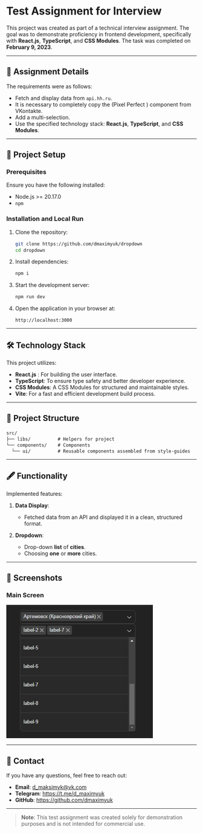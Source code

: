 # Test Assignment for Interview

This project was created as part of a technical interview assignment. The goal was to demonstrate proficiency in frontend development, specifically with **React.js**, **TypeScript**, and **CSS Modules**. The task was completed on **February 9, 2023**.

---

## 📄 Assignment Details

The requirements were as follows:

- Fetch and display data from `api.hh.ru`.
- It is necessary to completely copy the (Pixel Perfect ) component from VKontakte.
- Add a multi-selection.
- Use the specified technology stack: **React.js**, **TypeScript**, and **CSS Modules**.

---

## 🚀 Project Setup

### Prerequisites

Ensure you have the following installed:

- Node.js >= 20.17.0
- `npm`

### Installation and Local Run

1. Clone the repository:

   ```bash
   git clone https://github.com/dmaximyuk/dropdown
   cd dropdown
   ```

2. Install dependencies:

   ```bash
   npm i
   ```

3. Start the development server:

   ```bash
   npm run dev
   ```

4. Open the application in your browser at:
   ```
   http://localhost:3000
   ```

---

## 🛠️ Technology Stack

This project utilizes:

- **React.js** : For building the user interface.
- **TypeScript**: To ensure type safety and better developer experience.
- **CSS Modules**: A CSS Modules for structured and maintainable styles.
- **Vite**: For a fast and efficient development build process.

---

## 📂 Project Structure

```plaintext
src/
├── libs/          # Helpers for project
└── components/    # Components
  └── ui/          # Reusable components assembled from style-guides
```

---

## 🖋️ Functionality

Implemented features:

1. **Data Display**:

   - Fetched data from an API and displayed it in a clean, structured format.

2. **Dropdown**:
   - Drop-down **list** of **cities**.
   - Choosing **one** or **more** cities.

---

## 📸 Screenshots

### Main Screen

![Main Screen Screenshot](repository/images/dropdown-screenshot.png)

---

## 🙎️ Contact

If you have any questions, feel free to reach out:

- **Email**: d_maksimyk@vk.com
- **Telegram**: https://t.me/d_maximyuk
- **GitHub**: https://github.com/dmaximyuk

---

> **Note**: This test assignment was created solely for demonstration purposes and is not intended for commercial use.
